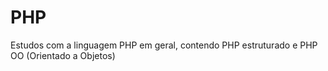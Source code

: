# PHP
Estudos com a linguagem PHP em geral, contendo PHP estruturado e PHP OO (Orientado a Objetos)
